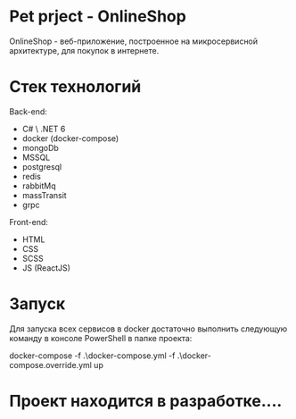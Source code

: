 # Pet prject - OnlineShop

  OnlineShop - веб-приложение, построенное на микросервисной архитектуре, для покупок в интернете.

# Стек технологий

Back-end:
 - C# \ .NET 6
 - docker (docker-compose)
 - mongoDb
 - MSSQL
 - postgresql
 - redis
 - rabbitMq
 - massTransit
 - grpc

Front-end:
  - HTML
  - CSS
  - SCSS
  - JS (ReactJS)
  
# Запуск

  Для запуска всех сервисов в docker достаточно выполнить следующую команду в консоле PowerShell в папке проекта: 

  docker-compose -f .\docker-compose.yml -f .\docker-compose.override.yml up
  
# Проект находится в разработке....

  
 
 
